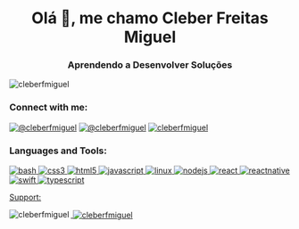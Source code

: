 <h1 align="center">Olá 👋, me chamo Cleber Freitas Miguel</h1>
<h3 align="center">Aprendendo a Desenvolver Soluções</h3>

<p align="left"> <img src="https://komarev.com/ghpvc/?username=cleberfmiguel&label=Profile%20views&color=0e75b6&style=flat" alt="cleberfmiguel"/></p>

<h3 align="left">Connect with me:</h3>
<p align="left">
  <a href="https://codepen.io/@cleberfmiguel" target="blank"><img align="center" src="https://img.shields.io/badge/Codepen-000000?style=for-the-badge&logo=codepen&logoColor=white" alt="@cleberfmiguel"/></a>
  <a href="https://twitter.com/@cleberfmiguel" target="blank"><img align="center" src="https://img.shields.io/badge/Twitter-1DA1F2?style=for-the-badge&logo=twitter&logoColor=white" alt="@cleberfmiguel"/></a>
  <a href="https://linkedin.com/in/cleberfmiguel" target="blank"><img align="center" src="https://img.shields.io/badge/LinkedIn-0077B5?style=for-the-badge&logo=linkedin&logoColor=white" alt="cleberfmiguel"/></a>
</p>

<h3 align="left">Languages and Tools:</h3>
<p align="left"> 
	<a href="https://www.gnu.org/software/bash/" target="_blank"> <img src="https://img.shields.io/badge/Shell_Script-121011?style=for-the-badge&logo=gnu-bash&logoColor=white" alt="bash"/> </a> 
	<a href="https://www.w3schools.com/css/" target="_blank"> <img src="https://img.shields.io/badge/CSS-239120?&style=for-the-badge&logo=css3&logoColor=white" alt="css3"/> </a> 
	<a href="https://www.w3.org/html/" target="_blank"> <img src="https://img.shields.io/badge/HTML5-E34F26?style=for-the-badge&logo=html5&logoColor=white" alt="html5"/> </a> 
	<a href="https://developer.mozilla.org/en-US/docs/Web/JavaScript" target="_blank"> <img src="https://img.shields.io/badge/JavaScript-F7DF1E?style=for-the-badge&logo=javascript&logoColor=black" alt="javascript"/> </a> 
	<a href="https://www.linux.org/" target="_blank"> <img src="https://img.shields.io/badge/Linux-FCC624?style=for-the-badge&logo=linux&logoColor=black" alt="linux"/> </a> 
	<a href="https://nodejs.org" target="_blank"> <img src="https://img.shields.io/badge/Node.js-43853D?style=for-the-badge&logo=node-dot-js&logoColor=white" alt="nodejs"/> </a> 
	<a href="https://reactjs.org/" target="_blank"> <img src="https://img.shields.io/badge/React-20232A?style=for-the-badge&logo=react&logoColor=61DAFB" alt="react"/> </a> 
	<a href="https://reactnative.dev/" target="_blank"> <img src="https://img.shields.io/badge/React_Native-20232A?style=for-the-badge&logo=react&logoColor=61DAFB" alt="reactnative"/> </a> 
	<a href="https://developer.apple.com/swift/" target="_blank"> <img src="https://img.shields.io/badge/Swift-FA7343?style=for-the-badge&logo=swift&logoColor=white" alt="swift"/> </a> 
	<a href="https://www.typescriptlang.org/" target="_blank"> <img src="https://img.shields.io/badge/TypeScript-007ACC?style=for-the-badge&logo=typescript&logoColor=white" alt="typescript"/> </a> </p>
	<a href="https://img.shields.io/badge/Ansible-000000?style=for-the-badge&logo=ansible&logoColor=white/>

<h3 align="left">Support:</h3>

<p><img align="left" src="https://github-readme-stats.vercel.app/api/top-langs?username=cleberfmiguel&show_icons=true&locale=en&layout=compact" alt="cleberfmiguel"/></p>

<p>&nbsp;<img align="center" src="https://github-readme-stats.vercel.app/api?username=cleberfmiguel&show_icons=true&locale=en" alt="cleberfmiguel"/></p>
